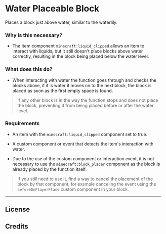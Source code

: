 # Water Placeable Block

Places a block just above water, similar to the waterlily.

### Why is this necessary?
- The item component `minecraft:liquid_clipped` allows an item to interact with liquids, but it still doesn't place blocks above water correctly, resulting in the block being placed below the water level.

### What does this do?
- When interacting with water the function goes through and checks the blocks above, if it is water it moves on to the next block, the block is placed as soon as the first empty space is found.
> If any other block is in the way the function stops and does not place the block, preventing it from being placed before or after the water level.

### Requirements

- An item with the `minecraft:liquid_clipped` component set to true.

- A custom component or event that detects the item's interaction with water.

- Due to the use of the custom component or interaction event, it is not necessary to use the `minecraft:block_placer` component as the block is already placed by the function itself.
> If you still need to use it, find a way to cancel the placement of the block by that component, for example canceling the event using the `beforeOnPlayerPlace` custom component in your block.
***
## License

## Credits
